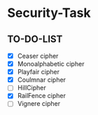 # Security-Task

## TO-DO-LIST

- [x] Ceaser cipher
- [x] Monoalphabetic cipher
- [x] Playfair cipher
- [x] Coulmnar cipher
- [ ] HillCipher
- [x] RailFence cipher
- [ ] Vignere cipher
